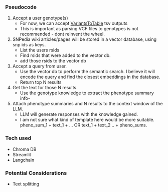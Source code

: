 ### Pseudocode
1. Accept a user genotype(s)
   - For now, we can accept [VariantsToTable](https://gatk.broadinstitute.org/hc/en-us/articles/360036483472-VariantsToTable) tsv outputs
   - This is important as parsing VCF files to genotypes is not recommended - dont reinvent the wheel.
2. SNPedia wiki articles/pages will be stored in a vector database, using snp ids as keys.
   - List the users rsids
   - Find rsids that were added to the vector db.
   - add those rsids to the vector db
3. Accept a query from user.
   - Use the vector db to perform the semantic search. I believe it will encode the query and find the closest embeddings in the database.
   - Return top N results
4. Get the text for those N results.
   - Use the genotype knowledge to extract the phenotype summary info-
5. Attach phenotype summaries and  N results to the context window of the LLM.
   - LLM will generate responses with the knowledge gained.
   - I am not sure what kind of template here would be more suitable. pheno_sum_1 + text_1 + ... OR text_1 + text_2 .. + pheno_sums.

### Tech used
- Chroma DB
- Streamlit
- Langchain

### Potential Considerations

- Text splitting